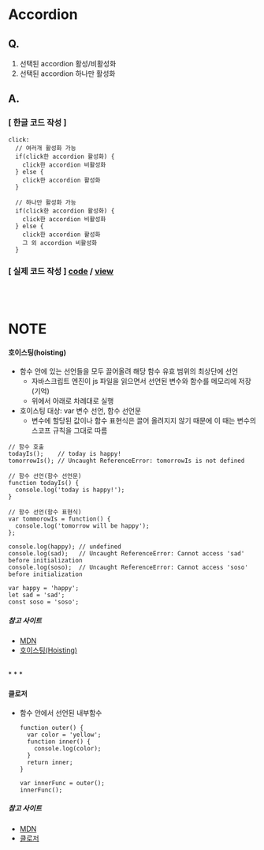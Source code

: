 # Accordion
## Q.
1. 선택된 accordion 활성/비활성화
2. 선택된 accordion 하나만 활성화

## A.
### [ 한글 코드 작성 ]
```
click:
  // 여러개 활성화 가능
  if(click한 accordion 활성화) {
    click한 accordion 비활성화
  } else {
    click한 accordion 활성화
  }

  // 하나만 활성화 가능
  if(click한 accordion 활성화) {
    click한 accordion 비활성화
  } else {
    click한 accordion 활성화
    그 외 accordion 비활성화
  }
```

### [ 실제 코드 작성 ] [code](https://github.com/kwoneunju/js-study-200120/blob/master/Accordion/accordion_200615.js) / [view](https://kwoneunju.github.io/js-study-200120/Accordion/accordion.html)


<br>
<br>


# NOTE
#### 호이스팅(hoisting)
  - 함수 안에 있는 선언들을 모두 끌어올려 해당 함수 유효 범위의 최상단에 선언
    * 자바스크립트 엔진이 js 파일을 읽으면서 선언된 변수와 함수를 메모리에 저장 (기억)
    * 위에서 아래로 차례대로 실행
  - 호이스팅 대상: var 변수 선언, 함수 선언문
    - 변수에 할당된 값이나 함수 표현식은 끌어 올려지지 않기 때문에 이 때는 변수의 스코프 규칙을 그대로 따름<br>
  
   ```
   // 함수 호출
   todayIs();    // today is happy!
   tomorrowIs(); // Uncaught ReferenceError: tomorrowIs is not defined

   // 함수 선언(함수 선언문)
   function todayIs() {
     console.log('today is happy!');
   }

   // 함수 선언(함수 표현식)
   var tommorowIs = function() {
     console.log('tomorrow will be happy');
   };

   console.log(happy); // undefined
   console.log(sad);   // Uncaught ReferenceError: Cannot access 'sad' before initialization
   console.log(soso);  // Uncaught ReferenceError: Cannot access 'soso' before initialization

   var happy = 'happy';
   let sad = 'sad';
   const soso = 'soso';
   ```

##### 참고 사이트
* [MDN](https://developer.mozilla.org/ko/docs/Glossary/Hoisting)
* [호이스팅(Hoisting)](https://gmlwjd9405.github.io/2019/04/22/javascript-hoisting.html)

<br>
* * *

#### 클로저
- 함수 안에서 선언된 내부함수<br>

  ```
  function outer() {
    var color = 'yellow';
    function inner() {
      console.log(color);
    }
    return inner;
  }

  var innerFunc = outer();
  innerFunc();
  ```

##### 참고 사이트
* [MDN](https://developer.mozilla.org/ko/docs/Web/JavaScript/Guide/Closures)
* [클로저](https://yuddomack.tistory.com/entry/%EC%9E%90%EB%B0%94%EC%8A%A4%ED%81%AC%EB%A6%BD%ED%8A%B8-%ED%81%B4%EB%A1%9C%EC%A0%80Closure)

